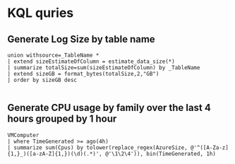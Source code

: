 # KQL quries

## Generate Log Size by table name

```kql
union withsource=_TableName *
| extend sizeEstimateOfColumn = estimate_data_size(*)
| summarize totalSize=sum(sizeEstimateOfColumn) by _TableName
| extend sizeGB = format_bytes(totalSize,2,"GB")
| order by sizeGB desc  


```

## Generate CPU usage by family over the last 4 hours grouped by 1 hour

```kql
VMComputer 
| where TimeGenerated >= ago(4h)
| summarize sum(Cpus) by tolower(replace_regex(AzureSize, @'^([A-Za-z]{1,}_)([a-zA-Z]{1,})(\d)(.*)', @'\1\2\4')), bin(TimeGenerated, 1h)


```